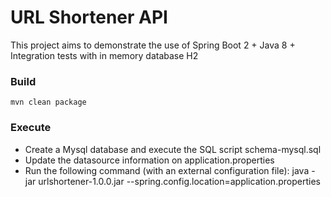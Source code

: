 # URL Shortener API

This project aims to demonstrate the use of Spring Boot 2 + Java 8 + Integration tests with in memory database H2

### Build
```
mvn clean package
```

### Execute
* Create a Mysql database and execute the SQL script schema-mysql.sql
* Update the datasource information on application.properties
* Run the following command (with an external configuration file):
	java -jar urlshortener-1.0.0.jar --spring.config.location=application.properties

 